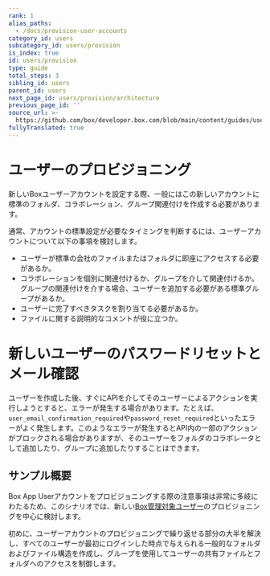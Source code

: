```yaml
---
rank: 1
alias_paths:
  - /docs/provision-user-accounts
category_id: users
subcategory_id: users/provision
is_index: true
id: users/provision
type: guide
total_steps: 3
sibling_id: users
parent_id: users
next_page_id: users/provision/architecture
previous_page_id: ''
source_url: >-
  https://github.com/box/developer.box.com/blob/main/content/guides/users/provision/index.md
fullyTranslated: true
---
```

# ユーザーのプロビジョニング

新しいBoxユーザーアカウントを設定する際、一般にはこの新しいアカウントに標準のフォルダ、コラボレーション、グループ関連付けを作成する必要があります。

通常、アカウントの標準設定が必要なタイミングを判断するには、ユーザーアカウントについて以下の事項を検討します。

* ユーザーが標準の会社のファイルまたはフォルダに即座にアクセスする必要があるか。
* コラボレーションを個別に関連付けるか、グループを介して関連付けるか。グループの関連付けを介する場合、ユーザーを追加する必要がある標準グループがあるか。
* ユーザーに完了すべきタスクを割り当てる必要があるか。
* ファイルに関する説明的なコメントが役に立つか。

<Message danger>

# 新しいユーザーのパスワードリセットとメール確認

ユーザーを作成した後、すぐにAPIを介してそのユーザーによるアクションを実行しようとすると、エラーが発生する場合があります。たとえば、`user_email_confirmation_required`や`password_reset_required`といったエラーがよく発生します。このようなエラーが発生するとAPI内の一部のアクションがブロックされる場合がありますが、そのユーザーをフォルダのコラボレータとして追加したり、グループに追加したりすることはできます。

</Message>

## サンプル概要

Box App Userアカウントをプロビジョニングする際の注意事項は非常に多岐にわたるため、このシナリオでは、新しい[Box管理対象ユーザー][managed]のプロビジョニングを中心に検討します。

初めに、ユーザーアカウントのプロビジョニングで繰り返せる部分の大半を解決し、すべてのユーザーが最初にログインした時点で与えられる一般的なフォルダおよびファイル構造を作成し、グループを使用してユーザーの共有ファイルとフォルダへのアクセスを制御します。

[managed]: page://platform/user-types/#managed-users
